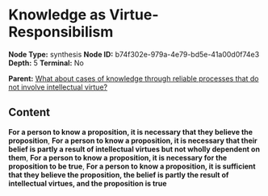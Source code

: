 # Knowledge as Virtue-Responsibilism

**Node Type:** synthesis
**Node ID:** b74f302e-979a-4e79-bd5e-41a00d0f74e3
**Depth:** 5
**Terminal:** No

**Parent:** [What about cases of knowledge through reliable processes that do not involve intellectual virtue?](what-about-cases-of-knowledge-through-reliable-processes-that-do-not-involve-intellectual-virtue-antithesis-e695b618-5139-4925-8563-5fd7f98e4435.md)

## Content

**For a person to know a proposition, it is necessary that they believe the proposition**, **For a person to know a proposition, it is necessary that their belief is partly a result of intellectual virtues but not wholly dependent on them**, **For a person to know a proposition, it is necessary for the proposition to be true**, **For a person to know a proposition, it is sufficient that they believe the proposition, the belief is partly the result of intellectual virtues, and the proposition is true**
